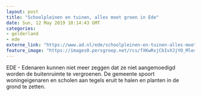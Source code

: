 ```yaml
---
layout: post
title: "Schoolpleinen en tuinen, alles moet groen in Ede"
date: Sun, 12 May 2019 10:14:43 GMT
categories: 
- gelderland 
- ede 
externe_link: "https://www.ad.nl/ede/schoolpleinen-en-tuinen-alles-moet-groen-in-ede~a78eb274/"
feature_image: "https://images0.persgroep.net/rcs/fXKwRxjCbIvXJjYO_Mle4NEScwY/diocontent/147860801/_fitwidth/400/?appId=21791a8992982cd8da851550a453bd7f&quality=0.7"
---
```


EDE - Edenaren kunnen niet meer zeggen dat ze niet aangemoedigd worden de buitenruimte te vergroenen. De gemeente spoort woningeigenaren en scholen aan tegels eruit te halen en planten in de grond te zetten.
